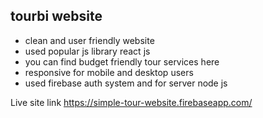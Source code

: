 ## tourbi website


<ul>
  <li>clean and user friendly website</li>
  <li>used popular js library react js</li>
  <li>you can find budget friendly tour services here</li>
  <li>responsive for mobile and desktop users</li>
  <li>used firebase auth system and for server node js</li>
</ul>

Live site link https://simple-tour-website.firebaseapp.com/

